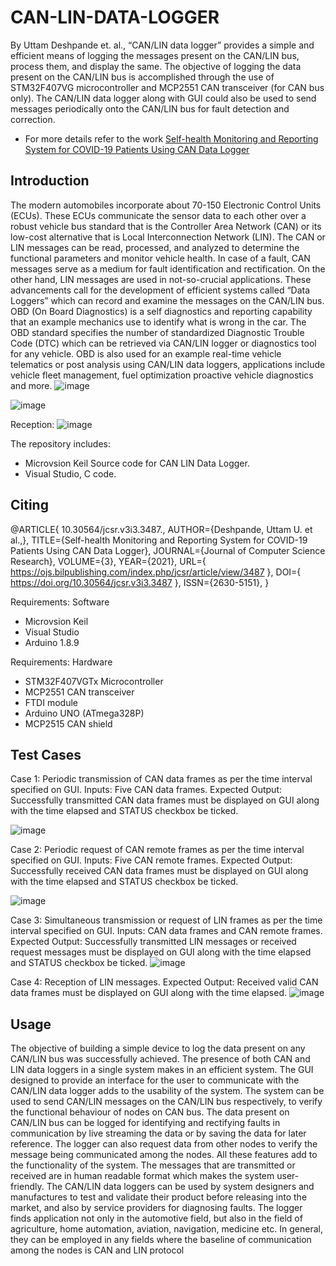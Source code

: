 # CAN-LIN-DATA-LOGGER

By Uttam Deshpande et. al.,
“CAN/LIN data logger” provides a simple and efficient means of logging the messages present on the CAN/LIN bus, process them, and display the same. The objective of logging the data present on the CAN/LIN bus is accomplished through the use of STM32F407VG microcontroller and MCP2551 CAN transceiver (for CAN bus only). The CAN/LIN data logger along with GUI could also be used to send messages periodically onto the CAN/LIN bus for fault detection and correction. 
* For more details refer to the work  [Self-health Monitoring and Reporting System for COVID-19 Patients Using CAN Data Logger](https://doi.org/10.30564/jcsr.v3i3.3487)

## Introduction
The modern automobiles incorporate about 70-150 Electronic Control Units (ECUs). These ECUs communicate the sensor data to each other over a robust vehicle bus standard that is the Controller Area Network (CAN) or its low-cost alternative that is Local Interconnection Network (LIN). The CAN or LIN messages can be read, processed, and analyzed to determine the functional parameters and monitor vehicle health. In case of a fault, CAN messages serve as a medium for fault identification and rectification. On the other hand, LIN messages are used in not-so-crucial applications. These advancements call for the development of efficient systems called “Data Loggers” which can record and examine the messages on the CAN/LIN bus.
OBD (On Board Diagnostics) is a self diagnostics and reporting capability that an example mechanics use to identify what is wrong in the car. The OBD standard specifies the number of standardized Diagnostic Trouble Code (DTC) which can be retrieved via CAN/LIN logger or diagnostics tool for any vehicle. OBD is also used for an example real-time vehicle telematics or post analysis using CAN/LIN data loggers, applications include vehicle fleet management, fuel optimization proactive vehicle diagnostics and more.
![image](https://user-images.githubusercontent.com/107185323/198985188-d53ef5e4-bedf-4221-aa04-18d0712a6caf.png)



![image](https://user-images.githubusercontent.com/107185323/198985461-5d1fc901-0883-4536-a480-77638876f4ba.png)


Reception:
![image](https://user-images.githubusercontent.com/107185323/198985516-8f0da875-9950-407b-8666-41d07d9e4db2.png)


The repository includes:
* Microvsion Keil Source code for CAN LIN Data Logger.
* Visual Studio, C code.

## Citing
@ARTICLE{ 10.30564/jcsr.v3i3.3487., AUTHOR={Deshpande, Uttam U. et al.,}, TITLE={Self-health Monitoring and Reporting System for COVID-19 Patients Using CAN Data Logger}, JOURNAL={Journal of Computer Science Research}, VOLUME={3}, YEAR={2021}, URL={ https://ojs.bilpublishing.com/index.php/jcsr/article/view/3487 }, DOI={ https://doi.org/10.30564/jcsr.v3i3.3487 }, ISSN={2630-5151}, }

Requirements: Software
* Microvsion Keil
* Visual Studio
* Arduino 1.8.9

Requirements: Hardware
* STM32F407VGTx Microcontroller
* MCP2551 CAN transceiver
* FTDI module
* Arduino UNO (ATmega328P)
* MCP2515 CAN shield

## Test Cases
Case 1: Periodic transmission of CAN data frames as per the time interval specified on GUI.
Inputs: Five CAN data frames.
Expected Output: Successfully transmitted CAN data frames must be displayed on GUI along with the time elapsed and STATUS checkbox be ticked.

![image](https://user-images.githubusercontent.com/107185323/198985851-8078d090-b2ba-4aae-8a85-23998f7e2338.png)

Case 2: Periodic request of CAN remote frames as per the time interval specified on GUI.
Inputs: Five CAN remote frames.
Expected Output: Successfully received CAN data frames must be displayed on GUI along with the time elapsed and STATUS checkbox be ticked.

![image](https://user-images.githubusercontent.com/107185323/198985997-8468a7cb-18d2-4af6-98ee-e099ec1d5f74.png)

Case 3: Simultaneous transmission or request of LIN frames as per the time interval specified on GUI.
Inputs: CAN data frames and CAN remote frames.
Expected Output: Successfully transmitted LIN messages or received request messages must be displayed on GUI along with the time elapsed and STATUS checkbox 
be ticked.
![image](https://user-images.githubusercontent.com/107185323/198986130-68305ba5-f6be-48d0-b6b2-70776ca5c798.png)

Case 4: Reception of LIN messages.
Expected Output: Received valid CAN data frames must be displayed on GUI along with the time elapsed.
![image](https://user-images.githubusercontent.com/107185323/198986639-777796de-b499-4436-82e3-8ddb6b3954ed.png)


## Usage
The objective of building a simple device to log the data present on any CAN/LIN bus was successfully achieved. The presence of both CAN and LIN data loggers in a single system makes in an efficient system. The GUI designed to provide an interface for the user to communicate with the CAN/LIN data logger adds to the usability of the system. The system can be used to send CAN/LIN messages on the CAN/LIN bus respectively, to verify the functional behaviour of nodes on CAN bus. The data present on CAN/LIN bus can be logged for identifying and rectifying faults in communication by live streaming the data or by saving the data for later reference. The logger can also request data from other nodes to verify the message being communicated among the nodes. All these features add to the functionality of the system. The messages that are transmitted or received are in human readable format which makes the system user-friendly. The CAN/LIN data loggers can be used by system designers 
and manufactures to test and validate their product before releasing into the market, and also by service providers for diagnosing faults. The logger finds application not only in the automotive field, but also in the field of agriculture, home automation, aviation, navigation, medicine etc. In general, they can be employed in any fields where the baseline of communication among the nodes is CAN and LIN protocol
